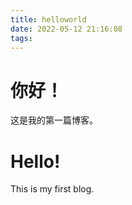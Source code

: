 ```yaml
---
title: helloworld
date: 2022-05-12 21:16:08
tags:
---
```

# 你好！
这是我的第一篇博客。
# Hello!
This is my first blog.
